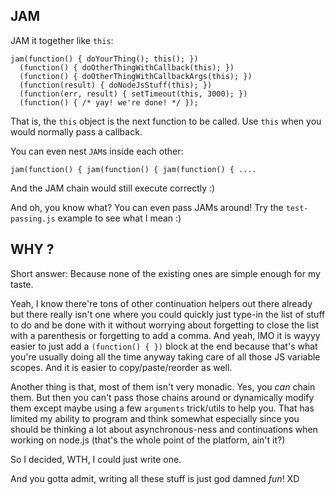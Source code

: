 JAM
---

JAM it together like `this`:

    jam(function() { doYourThing(); this(); })
      (function() { doOtherThingWithCallback(this); })
      (function() { doOtherThingWithCallbackArgs(this); })
      (function(result) { doNodeJsStuff(this); })
      (function(err, result) { setTimeout(this, 3000); })
      (function() { /* yay! we're done! */ });

That is, the `this` object is the next function to be called.
Use `this` when you would normally pass a callback. 

You can even nest `JAM`s inside each other:

    jam(function() { jam(function() { jam(function() { ....

And the JAM chain would still execute correctly :)

And oh, you know what? You can even pass JAMs around!
Try the `test-passing.js` example to see what I mean :)

WHY ?
-----

Short answer: Because none of the existing ones are simple enough for my taste.

Yeah, I know there're tons of other continuation helpers out there already
but there really isn't one where you could quickly just type-in the list
of stuff to do and be done with it without worrying about forgetting to
close the list with a parenthesis or forgetting to add a comma. And yeah,
IMO it is wayyy easier to just add a `(function() { })` block at the end
because that's what you're usually doing all the time anyway taking care
of all those JS variable scopes. And it is easier to copy/paste/reorder
as well.

Another thing is that, most of them isn't very monadic. Yes, you *can*
chain them. But then you can't pass those chains around or dynamically
modify them except maybe using a few `arguments` trick/utils to help you.
That has limited my ability to program and think somewhat especially
since you should be thinking a lot about asynchronous-ness and continuations
when working on node.js (that's the whole point of the platform, ain't it?)

So I decided, WTH, I could just write one.  

And you gotta admit, writing all these stuff is just god damned *fun*! XD
